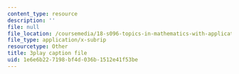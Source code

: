 ```yaml
---
content_type: resource
description: ''
file: null
file_location: /coursemedia/18-s096-topics-in-mathematics-with-applications-in-finance-fall-2013/1e6e6b227198bf4d036b1512e41f53be_IFUfFuyQlU.srt
file_type: application/x-subrip
resourcetype: Other
title: 3play caption file
uid: 1e6e6b22-7198-bf4d-036b-1512e41f53be
---
```


